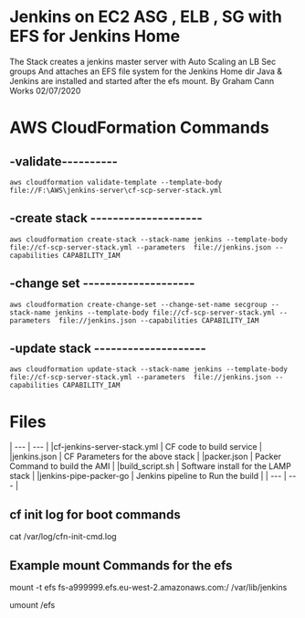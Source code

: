 # Jenkins on EC2 ASG , ELB , SG with EFS for Jenkins Home 
 The Stack creates a jenkins master server 
 with Auto Scaling an LB Sec groups 
 And attaches an EFS file system for the Jenkins Home dir
 Java & Jenkins are installed and started after the efs mount.
 By Graham Cann  Works 02/07/2020

# AWS CloudFormation Commands


## -validate----------
```
aws cloudformation validate-template --template-body file://F:\AWS\jenkins-server\cf-scp-server-stack.yml
```

## -create stack --------------------
```
aws cloudformation create-stack --stack-name jenkins --template-body file://cf-scp-server-stack.yml --parameters  file://jenkins.json --capabilities CAPABILITY_IAM 
```
## -change set --------------------
```
aws cloudformation create-change-set --change-set-name secgroup --stack-name jenkins --template-body file://cf-scp-server-stack.yml --parameters  file://jenkins.json --capabilities CAPABILITY_IAM 
```

## -update stack --------------------
```
aws cloudformation update-stack --stack-name jenkins --template-body file://cf-scp-server-stack.yml --parameters  file://jenkins.json --capabilities CAPABILITY_IAM 
```

# Files

| --- | --- |
|cf-jenkins-server-stack.yml | CF code to build service |
|jenkins.json | CF Parameters for the above stack |
|packer.json | Packer Command to build the AMI |
|build_script.sh | Software install for the LAMP stack |
|jenkins-pipe-packer-go | Jenkins pipeline to Run the build |
| --- | --- |



## cf init log for boot commands

cat /var/log/cfn-init-cmd.log


## Example mount Commands for the efs

mount -t efs fs-a999999.efs.eu-west-2.amazonaws.com:/ /var/lib/jenkins

umount /efs


